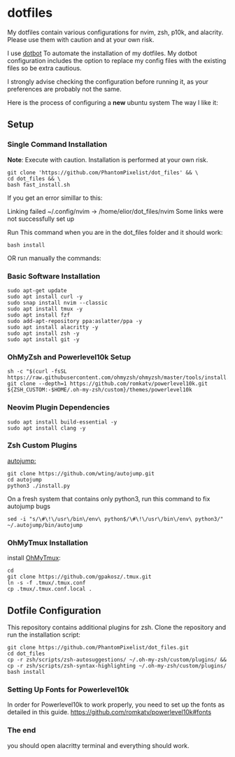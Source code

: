 # dotfiles

My dotfiles contain various configurations for nvim, zsh, p10k, and alacrity. Please use them with caution and at your own risk.

I use [dotbot](https://github.com/anishathalye/dotbot) To automate the installation of my dotfiles. My dotbot configuration includes the option to replace my config files with the existing files so be extra cautious.

I strongly advise checking the configuration before running it, as your preferences are probably not the same.

Here is the process of configuring a **new** ubuntu system The way I like it:

## Setup

### Single Command Installation
**Note**: Execute with caution. Installation is performed at your own risk.

```
git clone 'https://github.com/PhantomPixelist/dot_files' && \
cd dot_files && \ 
bash fast_install.sh
```
If you get an error simillar to this:

Linking failed ~/.config/nvim -> /home/elior/dot_files/nvim
Some links were not successfully set up

Run This command when you are in the dot_files folder and it should work:
```
bash install
```

OR run manually the commands:

### Basic Software Installation
```
sudo apt-get update 
sudo apt install curl -y 
sudo snap install nvim --classic 
sudo apt install tmux -y 
sudo apt install fzf 
sudo add-apt-repository ppa:aslatter/ppa -y 
sudo apt install alacritty -y 
sudo apt install zsh -y 
sudo apt install git -y
```
### OhMyZsh and Powerlevel10k Setup
```
sh -c "$(curl -fsSL https://raw.githubusercontent.com/ohmyzsh/ohmyzsh/master/tools/install.sh)"
git clone --depth=1 https://github.com/romkatv/powerlevel10k.git ${ZSH_CUSTOM:-$HOME/.oh-my-zsh/custom}/themes/powerlevel10k
```
### Neovim Plugin Dependencies
```
sudo apt install build-essential -y 
sudo apt install clang -y
```
### Zsh Custom Plugins
[autojump:](https://github.com/wting/autojump.git)
```
git clone https://github.com/wting/autojump.git
cd autojump
python3 ./install.py
```
On a fresh system that contains only python3, run this command to fix autojump bugs
```
sed -i "s/\#\!\/usr\/bin\/env\ python$/\#\!\/usr\/bin\/env\ python3/" ~/.autojump/bin/autojump
```
### OhMyTmux Installation
install [OhMyTmux](https://github.com/gpakosz/.tmux):
```
cd
git clone https://github.com/gpakosz/.tmux.git
ln -s -f .tmux/.tmux.conf
cp .tmux/.tmux.conf.local .
```

## Dotfile Configuration
This repository contains additional plugins for zsh. Clone the repository and run the installation script:
```
git clone https://github.com/PhantomPixelist/dot_files.git
cd dot_files
cp -r zsh/scripts/zsh-autosuggestions/ ~/.oh-my-zsh/custom/plugins/ && cp -r zsh/scripts/zsh-syntax-highlighting ~/.oh-my-zsh/custom/plugins/
bash install
```
### Setting Up Fonts for Powerlevel10k
In order for Powerlevel10k to work properly, you need to set up the fonts as detailed in this guide.
https://github.com/romkatv/powerlevel10k#fonts


### The end
you should open alacritty terminal and everything should work.
